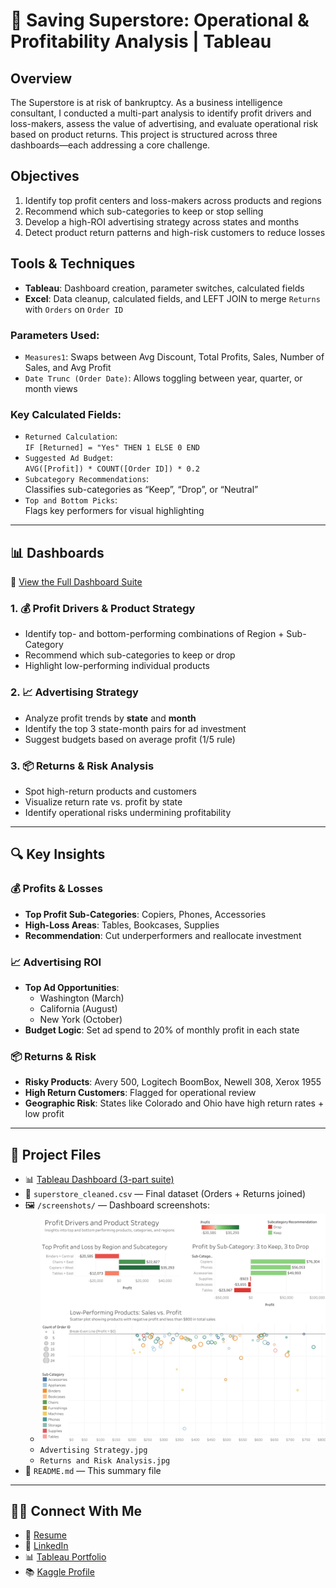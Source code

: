 # 🛒 Saving Superstore: Operational & Profitability Analysis | Tableau

## Overview
The Superstore is at risk of bankruptcy. As a business intelligence consultant, I conducted a multi-part analysis to identify profit drivers and loss-makers, assess the value of advertising, and evaluate operational risk based on product returns. This project is structured across three dashboards—each addressing a core challenge.

## Objectives
1. Identify top profit centers and loss-makers across products and regions  
2. Recommend which sub-categories to keep or stop selling  
3. Develop a high-ROI advertising strategy across states and months  
4. Detect product return patterns and high-risk customers to reduce losses  

## Tools & Techniques
- **Tableau**: Dashboard creation, parameter switches, calculated fields
- **Excel**: Data cleanup, calculated fields, and LEFT JOIN to merge `Returns` with `Orders` on `Order ID`

### Parameters Used:
- `Measures1`: Swaps between Avg Discount, Total Profits, Sales, Number of Sales, and Avg Profit
- `Date Trunc (Order Date)`: Allows toggling between year, quarter, or month views

### Key Calculated Fields:
- `Returned Calculation`:  
  `IF [Returned] = "Yes" THEN 1 ELSE 0 END`
- `Suggested Ad Budget`:  
  `AVG([Profit]) * COUNT([Order ID]) * 0.2`
- `Subcategory Recommendations`:  
  Classifies sub-categories as “Keep”, “Drop”, or “Neutral”
- `Top and Bottom Picks`:  
  Flags key performers for visual highlighting

---

## 📊 Dashboards

🔗 [View the Full Dashboard Suite](https://public.tableau.com/app/profile/dalya.s/viz/SuperStoreAnalysis_17497643785760/ReturnsandRiskAnalysis)

### 1. 💰 Profit Drivers & Product Strategy
- Identify top- and bottom-performing combinations of Region + Sub-Category
- Recommend which sub-categories to keep or drop
- Highlight low-performing individual products

### 2. 📈 Advertising Strategy
- Analyze profit trends by **state** and **month**
- Identify the top 3 state-month pairs for ad investment
- Suggest budgets based on average profit (1/5 rule)

### 3. 📦 Returns & Risk Analysis
- Spot high-return products and customers
- Visualize return rate vs. profit by state
- Identify operational risks undermining profitability

---

## 🔍 Key Insights

### 💰 Profits & Losses
- **Top Profit Sub-Categories**: Copiers, Phones, Accessories  
- **High-Loss Areas**: Tables, Bookcases, Supplies  
- **Recommendation**: Cut underperformers and reallocate investment

### 📈 Advertising ROI
- **Top Ad Opportunities**:  
  - Washington (March)  
  - California (August)  
  - New York (October)  
- **Budget Logic**: Set ad spend to 20% of monthly profit in each state

### 📦 Returns & Risk
- **Risky Products**: Avery 500, Logitech BoomBox, Newell 308, Xerox 1955  
- **High Return Customers**: Flagged for operational review  
- **Geographic Risk**: States like Colorado and Ohio have high return rates + low profit

---

## 📂 Project Files

- 📊 [Tableau Dashboard (3-part suite)](https://public.tableau.com/app/profile/dalya.s/viz/SuperStoreAnalysis_17497643785760/ReturnsandRiskAnalysis)
- 📄 `superstore_cleaned.csv` — Final dataset (Orders + Returns joined)
- 🖼️ `/screenshots/` — Dashboard screenshots:
  - ![Profit Strategy](./Profit_Strategy_Dashboard.jpg)
  - `Advertising Strategy.jpg`
  - `Returns and Risk Analysis.jpg`
- 🧾 `README.md` — This summary file

---

## 👩‍💻 Connect With Me
- 📄 [Resume](https://docs.google.com/document/d/1__BjBZNdEdzZwglkZYnPurL69lSgW1B4-WJvTYCPRB4/edit?usp=sharing)
- 💼 [LinkedIn](https://www.linkedin.com/in/dalyasohl)
- 📊 [Tableau Portfolio](https://public.tableau.com/app/profile/dalya.s/vizzes)
- 📚 [Kaggle Profile](https://www.kaggle.com/dalyas)
